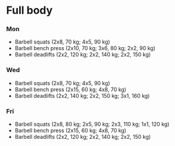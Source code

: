 # Full body
### Mon
* Barbell squats (2x8, 70 kg; 4x5, 90 kg)
* Barbell bench press (2x10, 70 kg; 3x6, 80 kg; 2x2, 90 kg)
* Barbell deadlifts (2x2, 120 kg; 2x2, 140 kg; 2x2, 150 kg)

### Wed
* Barbell squats (2x8, 70 kg; 4x5, 90 kg)
* Barbell bench press (2x15, 60 kg; 4x8, 70 kg)
* Barbell deadlifts (2x2, 140 kg; 2x2, 150 kg; 3x1, 160 kg)

### Fri
* Barbell squats (2x8, 80 kg; 2x5, 90 kg; 2x3, 110 kg; 1x1, 120 kg)
* Barbell bench press (2x15, 60 kg; 4x8, 70 kg)
* Barbell deadlifts (2x2, 120 kg; 2x2, 140 kg; 2x2, 150 kg)
